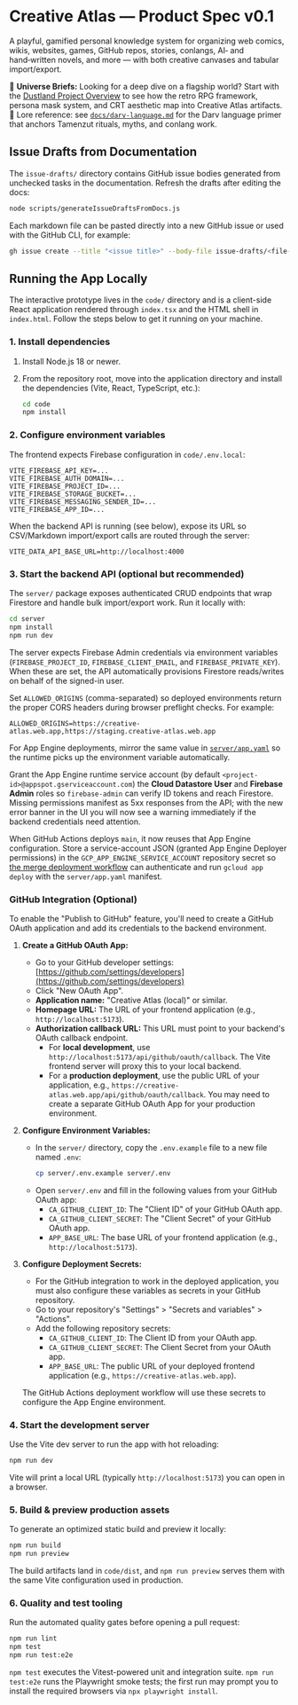 # Creative Atlas — Product Spec v0.1

A playful, gamified personal knowledge system for organizing web comics, wikis, websites, games, GitHub repos, stories, conlangs, AI‑ and hand‑written novels, and more — with both creative canvases and tabular import/export.

📘 **Universe Briefs:** Looking for a deep dive on a flagship world? Start with the [Dustland Project Overview](docs/dustland-overview.md) to see how the retro RPG framework, persona mask system, and CRT aesthetic map into Creative Atlas artifacts.
📘 Lore reference: see [`docs/darv-language.md`](docs/darv-language.md) for the Darv language primer that anchors Tamenzut rituals, myths, and conlang work.

## Issue Drafts from Documentation

The `issue-drafts/` directory contains GitHub issue bodies generated from unchecked tasks in the documentation. Refresh the drafts after editing the docs:

```bash
node scripts/generateIssueDraftsFromDocs.js
```

Each markdown file can be pasted directly into a new GitHub issue or used with the GitHub CLI, for example:

```bash
gh issue create --title "<issue title>" --body-file issue-drafts/<file-name>.md
```

## Running the App Locally

The interactive prototype lives in the `code/` directory and is a client-side React application rendered through `index.tsx` and the HTML shell in `index.html`. Follow the steps below to get it running on your machine.

### 1. Install dependencies

1. Install Node.js 18 or newer.
2. From the repository root, move into the application directory and install the dependencies (Vite, React, TypeScript, etc.):

   ```bash
   cd code
   npm install
   ```

### 2. Configure environment variables

The frontend expects Firebase configuration in `code/.env.local`:

```
VITE_FIREBASE_API_KEY=...
VITE_FIREBASE_AUTH_DOMAIN=...
VITE_FIREBASE_PROJECT_ID=...
VITE_FIREBASE_STORAGE_BUCKET=...
VITE_FIREBASE_MESSAGING_SENDER_ID=...
VITE_FIREBASE_APP_ID=...
```

When the backend API is running (see below), expose its URL so CSV/Markdown import/export calls are routed through the server:

```
VITE_DATA_API_BASE_URL=http://localhost:4000
```

### 3. Start the backend API (optional but recommended)

The `server/` package exposes authenticated CRUD endpoints that wrap Firestore and handle bulk import/export work. Run it locally with:

```bash
cd server
npm install
npm run dev
```

The server expects Firebase Admin credentials via environment variables (`FIREBASE_PROJECT_ID`, `FIREBASE_CLIENT_EMAIL`, and `FIREBASE_PRIVATE_KEY`). When these are set, the API automatically provisions Firestore reads/writes on behalf of the signed-in user.

Set `ALLOWED_ORIGINS` (comma-separated) so deployed environments return the proper CORS headers during browser preflight checks. For example:

```
ALLOWED_ORIGINS=https://creative-atlas.web.app,https://staging.creative-atlas.web.app
```

For App Engine deployments, mirror the same value in [`server/app.yaml`](server/app.yaml) so the runtime picks up the environment variable automatically.

Grant the App Engine runtime service account (by default `<project-id>@appspot.gserviceaccount.com`) the **Cloud Datastore User** and **Firebase Admin** roles so `firebase-admin` can verify ID tokens and reach Firestore. Missing permissions manifest as 5xx responses from the API; with the new error banner in the UI you will now see a warning immediately if the backend credentials need attention.

When GitHub Actions deploys `main`, it now reuses that App Engine configuration. Store a service-account JSON (granted App Engine Deployer permissions) in the `GCP_APP_ENGINE_SERVICE_ACCOUNT` repository secret so [the merge deployment workflow](.github/workflows/firebase-hosting-merge.yml) can authenticate and run `gcloud app deploy` with the `server/app.yaml` manifest.

### GitHub Integration (Optional)

To enable the "Publish to GitHub" feature, you'll need to create a GitHub OAuth application and add its credentials to the backend environment.

1.  **Create a GitHub OAuth App:**
    *   Go to your GitHub developer settings: [https://github.com/settings/developers](https://github.com/settings/developers)
    *   Click "New OAuth App".
    *   **Application name:** "Creative Atlas (local)" or similar.
    *   **Homepage URL:** The URL of your frontend application (e.g., `http://localhost:5173`).
    *   **Authorization callback URL:** This URL must point to your backend's OAuth callback endpoint.
        *   For **local development**, use `http://localhost:5173/api/github/oauth/callback`. The Vite frontend server will proxy this to your local backend.
        *   For a **production deployment**, use the public URL of your application, e.g., `https://creative-atlas.web.app/api/github/oauth/callback`. You may need to create a separate GitHub OAuth App for your production environment.

2.  **Configure Environment Variables:**
    *   In the `server/` directory, copy the `.env.example` file to a new file named `.env`:
        ```bash
        cp server/.env.example server/.env
        ```
    *   Open `server/.env` and fill in the following values from your GitHub OAuth app:
        *   `CA_GITHUB_CLIENT_ID`: The "Client ID" of your GitHub OAuth app.
        *   `CA_GITHUB_CLIENT_SECRET`: The "Client Secret" of your GitHub OAuth app.
        *   `APP_BASE_URL`: The base URL of your frontend application (e.g., `http://localhost:5173`).

3.  **Configure Deployment Secrets:**
    *   For the GitHub integration to work in the deployed application, you must also configure these variables as secrets in your GitHub repository.
    *   Go to your repository's "Settings" > "Secrets and variables" > "Actions".
    *   Add the following repository secrets:
        *   `CA_GITHUB_CLIENT_ID`: The Client ID from your OAuth app.
        *   `CA_GITHUB_CLIENT_SECRET`: The Client Secret from your OAuth app.
        *   `APP_BASE_URL`: The public URL of your deployed frontend application (e.g., `https://creative-atlas.web.app`).

    The GitHub Actions deployment workflow will use these secrets to configure the App Engine environment.

### 4. Start the development server

Use the Vite dev server to run the app with hot reloading:

```bash
npm run dev
```

Vite will print a local URL (typically `http://localhost:5173`) you can open in a browser.

### 5. Build & preview production assets

To generate an optimized static build and preview it locally:

```bash
npm run build
npm run preview
```

The build artifacts land in `code/dist`, and `npm run preview` serves them with the same Vite configuration used in production.

### 6. Quality and test tooling

Run the automated quality gates before opening a pull request:

```bash
npm run lint
npm test
npm run test:e2e
```

`npm test` executes the Vitest-powered unit and integration suite. `npm run test:e2e` runs the Playwright smoke tests; the first run
may prompt you to install the required browsers via `npx playwright install`.

